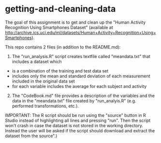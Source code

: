 # getting-and-cleaning-data
The goal of this assignment is to get and clean up the "Human Activity Recognition Using Smartphones Dataset" (available at http://archive.ics.uci.edu/ml/datasets/Human+Activity+Recognition+Using+Smartphones). 

This repo contains 2 files (in addition to the README.md):

1) The "run_analysis.R"  script creates textfile called "meandata.txt" that includes a dataset which 
- is a combination of the training and test data set
- includes only the mean and standard deviation of each measurement included in the original data set 
- for each variable includes the average for each subject and activity

2) The "CodeBook.md" file provides a description of the variables and the data in the "meandata.txt" file created by "run_analyis.R" (e.g. performed transformations, etc.). 

IMPORTANT: The R script should be run using the "source" button in R Studio instead of highlighting all lines and pressing "run". Then the script won't crash in case the dataset is not stored in the working directory. Instead the user will be asked if the script should download and extract the dataset from the source".)
